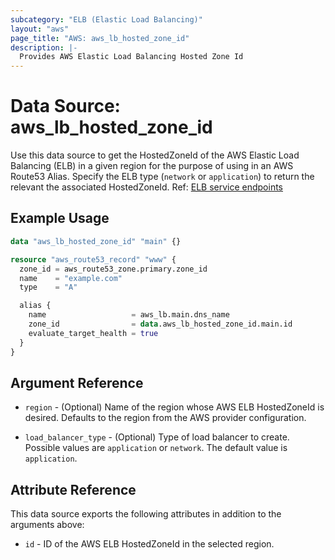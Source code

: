 ```yaml
---
subcategory: "ELB (Elastic Load Balancing)"
layout: "aws"
page_title: "AWS: aws_lb_hosted_zone_id"
description: |-
  Provides AWS Elastic Load Balancing Hosted Zone Id
---
```


# Data Source: aws_lb_hosted_zone_id

Use this data source to get the HostedZoneId of the AWS Elastic Load Balancing (ELB) in a given region for the purpose of using in an AWS Route53 Alias. Specify the ELB type (`network` or `application`) to return the relevant the associated HostedZoneId. Ref: [ELB service endpoints](https://docs.aws.amazon.com/general/latest/gr/elb.html#elb_region)

## Example Usage

```terraform
data "aws_lb_hosted_zone_id" "main" {}

resource "aws_route53_record" "www" {
  zone_id = aws_route53_zone.primary.zone_id
  name    = "example.com"
  type    = "A"

  alias {
    name                   = aws_lb.main.dns_name
    zone_id                = data.aws_lb_hosted_zone_id.main.id
    evaluate_target_health = true
  }
}
```

## Argument Reference

* `region` - (Optional) Name of the region whose AWS ELB HostedZoneId is desired.
  Defaults to the region from the AWS provider configuration.

* `load_balancer_type` - (Optional) Type of load balancer to create. Possible values are `application` or `network`. The default value is `application`.

## Attribute Reference

This data source exports the following attributes in addition to the arguments above:

* `id` - ID of the AWS ELB HostedZoneId in the selected region.
